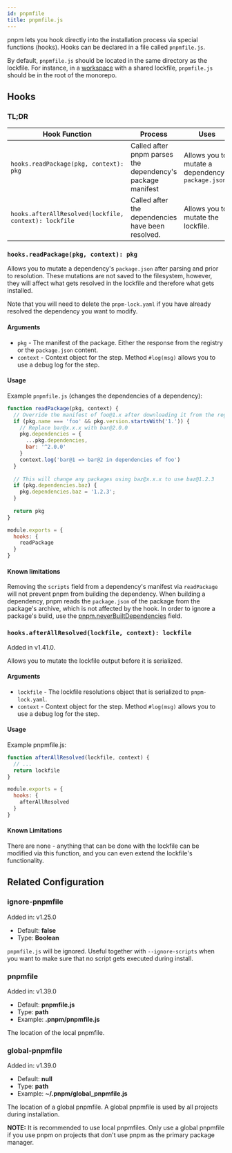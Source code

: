 ```yaml
---
id: pnpmfile
title: pnpmfile.js
---
```


pnpm lets you hook directly into the installation process via special functions
(hooks). Hooks can be declared in a file called `pnpmfile.js`.

By default, `pnpmfile.js` should be located in the same directory as the
lockfile. For instance, in a [workspace](workspaces) with a shared lockfile,
`pnpmfile.js` should be in the root of the monorepo.

## Hooks

### TL;DR

| Hook Function | Process | Uses |
|-------------------------------------------------------|------------------------------------------------------------|----------------------------------------------------|
| `hooks.readPackage(pkg, context): pkg`                | Called after pnpm parses the dependency's package manifest | Allows you to mutate a dependency's `package.json` |
| `hooks.afterAllResolved(lockfile, context): lockfile` | Called after the dependencies have been resolved.          | Allows you to mutate the lockfile.                 |

### `hooks.readPackage(pkg, context): pkg`

Allows you to mutate a dependency's `package.json` after parsing and prior to
resolution. These mutations are not saved to the filesystem, however, they will
affect what gets resolved in the lockfile and therefore what gets installed.

Note that you will need to delete the `pnpm-lock.yaml` if you have already
resolved the dependency you want to modify.

#### Arguments

* `pkg` - The manifest of the package. Either the response from the registry or
the `package.json` content.
* `context` - Context object for the step. Method `#log(msg)` allows you to use
a debug log for the step.

#### Usage

Example `pnpmfile.js` (changes the dependencies of a dependency):

```js
function readPackage(pkg, context) {
  // Override the manifest of foo@1.x after downloading it from the registry
  if (pkg.name === 'foo' && pkg.version.startsWith('1.')) {
    // Replace bar@x.x.x with bar@2.0.0
    pkg.dependencies = {
      ...pkg.dependencies,
      bar: '^2.0.0'
    }
    context.log('bar@1 => bar@2 in dependencies of foo')
  }
  
  // This will change any packages using baz@x.x.x to use baz@1.2.3
  if (pkg.dependencies.baz) {
    pkg.dependencies.baz = '1.2.3';
  }
  
  return pkg
}

module.exports = {
  hooks: {
    readPackage
  }
}
```

#### Known limitations

Removing the `scripts` field from a dependency's manifest via `readPackage` will
not prevent pnpm from building the dependency. When building a dependency, pnpm
reads the `package.json` of the package from the package's archive, which is not
affected by the hook. In order to ignore a package's build, use the
[pnpm.neverBuiltDependencies](package_json#pnpmneverbuiltdependencies) field.

### `hooks.afterAllResolved(lockfile, context): lockfile`

Added in v1.41.0.

Allows you to mutate the lockfile output before it is serialized.

#### Arguments

* `lockfile` - The lockfile resolutions object that is serialized to
`pnpm-lock.yaml`.
* `context` - Context object for the step. Method `#log(msg)` allows you to use
a debug log for the step.

#### Usage

Example pnpmfile.js:

```js
function afterAllResolved(lockfile, context) {
  // ...
  return lockfile
}

module.exports = {
  hooks: {
    afterAllResolved
  }
}
```

#### Known Limitations

There are none - anything that can be done with the lockfile can be modified via
this function, and you can even extend the lockfile's functionality.

## Related Configuration

### ignore-pnpmfile

Added in: v1.25.0

* Default: **false**
* Type: **Boolean**

`pnpmfile.js` will be ignored. Useful together with `--ignore-scripts` when you
want to make sure that no script gets executed during install.

### pnpmfile

Added in: v1.39.0

* Default: **pnpmfile.js**
* Type: **path**
* Example: **.pnpm/pnpmfile.js**

The location of the local pnpmfile.

### global-pnpmfile

Added in: v1.39.0

* Default: **null**
* Type: **path**
* Example: **~/.pnpm/global_pnpmfile.js**

The location of a global pnpmfile. A global pnpmfile is used by all projects
during installation.

**NOTE:** It is recommended to use local pnpmfiles. Only use a global pnpmfile
if you use pnpm on projects that don't use pnpm as the primary package manager.
